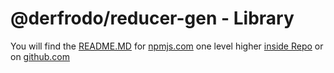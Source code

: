 # @derfrodo/reducer-gen - Library

You will find the [README.MD](./../README.md) for [npmjs.com](https://www.npmjs.com/package/@derfrodo/reducer-gen) one level higher [inside Repo](./../README.md) or on [github.com](https://github.com/derfrodo/reducer-gen)
